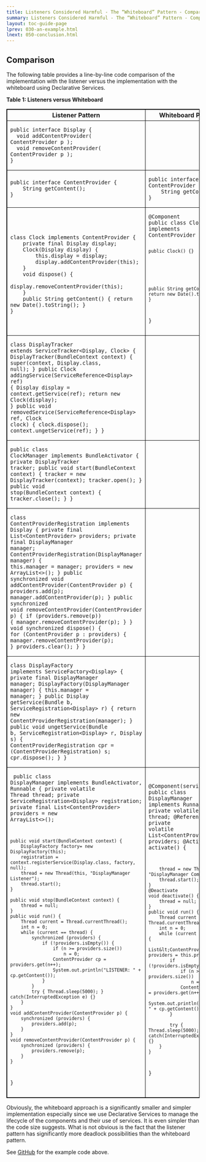 ```yaml
---
title: Listeners Considered Harmful - The “Whiteboard” Pattern - Comparison
summary: Listeners Considered Harmful - The “Whiteboard” Pattern - Comparison
layout: toc-guide-page
lprev: 030-an-example.html 
lnext: 050-conclusion.html
---
```


## Comparison

The following table provides a line-by-line code comparison of the implementation with the listener versus the implementation with the whiteboard using Declarative Services.

**Table 1: Listeners versus Whiteboard**

<table style="border: 1px solid black;">
    <thead>
        <tr class="odd">
            <th style="border: 1px solid black;"><strong>Listener Pattern</strong></th>
            <th style="border: 1px solid black;"><strong>Whiteboard Pattern</strong></th>
        </tr>
    </thead>
    <tbody>
        <tr class="even">
            <td style="border: 1px solid black;">
                <pre><code>public interface Display {
  void addContentProvider( ContentProvider p );
  void removeContentProvider( ContentProvider p );
}</code></pre>
            </td>
            <td style="border: 1px solid black;"></td>
        </tr>
        <tr class="odd">
            <td style="border: 1px solid black;">
                <pre><code>public interface ContentProvider {
    String getContent();
}</code></pre>
            </td>
            <td style="border: 1px solid black;">
                <pre><code>public interface ContentProvider {
    String getContent();
}</code></pre>
            </td>
        </tr>
        <tr class="even">
            <td style="border: 1px solid black;">
                <pre><code>
class Clock implements ContentProvider {
    private final Display display;
    Clock(Display display) {
        this.display = display;
        display.addContentProvider(this);
    }
    void dispose() {
        display.removeContentProvider(this);
    }
    public String getContent() { return new Date().toString(); }
}</code></pre>
            </td>
            <td style="border: 1px solid black;">
                <pre><code>@Component
public class Clock implements ContentProvider {

    public Clock() {}






    public String getContent() { return new Date().toString(); }
}</code></pre>
            </td>
        </tr>
        <tr class="odd">
            <td style="border: 1px solid black;">
                <pre><code>class DisplayTracker extends ServiceTracker&lt;Display, Clock&gt; {
    DisplayTracker(BundleContext context) {
        super(context, Display.class, null);
    }
    public Clock addingService(ServiceReference&lt;Display&gt; ref) {
        Display display = context.getService(ref);
        return new Clock(display);
    }
    public void removedService(ServiceReference&lt;Display&gt; ref, Clock clock) {
        clock.dispose();
        context.ungetService(ref);
    }
}</code></pre>
            </td>
            <td style="border: 1px solid black;"></td>
        </tr>
        <tr class="even">
            <td style="border: 1px solid black;">
                <pre><code>public class ClockManager implements BundleActivator {
    private DisplayTracker tracker;
    public void start(BundleContext context) {
        tracker = new DisplayTracker(context);
        tracker.open();
    }
    public void stop(BundleContext context) {
        tracker.close();
    }
}</code></pre>
            </td>
            <td style="border: 1px solid black;"></td>
        </tr>
        <tr class="odd">
            <td style="border: 1px solid black;">
                <pre><code>class ContentProviderRegistration implements Display {
    private final List&lt;ContentProvider&gt; providers;
    private final DisplayManager manager;
    ContentProviderRegistration(DisplayManager manager) {
        this.manager = manager;
        providers = new ArrayList&lt;&gt;();
    }
    public synchronized void addContentProvider(ContentProvider p) {
        providers.add(p);
        manager.addContentProvider(p);
    }
    public synchronized void removeContentProvider(ContentProvider p) {
        if (providers.remove(p)) {
            manager.removeContentProvider(p);
        }
    }
    void synchronized dispose() {
        for (ContentProvider p : providers) {
            manager.removeContentProvider(p);
        }
        providers.clear();
    }
}</code></pre>
            </td>
            <td style="border: 1px solid black;"></td>
        </tr>
        <tr class="even">
            <td style="border: 1px solid black;">
                <pre><code>class DisplayFactory implements ServiceFactory&lt;Display&gt; {
    private final DisplayManager manager;
    DisplayFactory(DisplayManager manager) {
        this.manager = manager;
    }
    public Display getService(Bundle b, ServiceRegistration&lt;Display&gt; r) {
        return new ContentProviderRegistration(manager);
    }
    public void ungetService(Bundle b, ServiceRegistration&lt;Display&gt; r, Display s) {
        ContentProviderRegistration cpr = (ContentProviderRegistration) s;
        cpr.dispose();
    }
}</code></pre>
            </td>
            <td style="border: 1px solid black;"></td>
        </tr>
        <tr class="odd">
            <td style="border: 1px solid black;">
                <pre><code>
public class DisplayManager implements BundleActivator, Runnable {
    private volatile Thread thread;
    private ServiceRegistration&lt;Display&gt; registration;
    private final List&lt;ContentProvider&gt; providers = new ArrayList<>();

    public void start(BundleContext context) {
        DisplayFactory factory= new DisplayFactory(this);
        registration = context.registerService(Display.class, factory, null);
        thread = new Thread(this, "DisplayManager Listener");
        thread.start();
    }

    public void stop(BundleContext context) {
        thread = null;
    }
    public void run() {
        Thread current = Thread.currentThread();
        int n = 0;
        while (current == thread) {
            synchronized (providers) {
                if (!providers.isEmpty()) {
                    if (n >= providers.size())
                        n = 0;
                    ContentProvider cp = providers.get(n++);
                    System.out.println("LISTENER: " + cp.getContent());
                }
            }
            try { Thread.sleep(5000); } catch(InterruptedException e) {}
        }
    }
    void addContentProvider(ContentProvider p) {
        synchronized (providers) {
            providers.add(p);
        }
    }
    void removeContentProvider(ContentProvider p) {
        synchronized (providers) {
            providers.remove(p);
        }
    }
}</code></pre>
            </td>
            <td style="border: 1px solid black;">
                <pre><code>@Component(service = {})
public class DisplayManager implements Runnable {
    private volatile Thread thread;
    @Reference
    private volatile List&lt;ContentProvider&gt; providers;
    @Activate
    void activate() {


        thread = new Thread(this, "DisplayManager Component");
        thread.start();
    }
    @Deactivate
    void deactivate() {
        thread = null;
    }
    public void run() {
        Thread current = Thread.currentThread();
        int n = 0;
        while (current == thread) {
            List&lt;ContentProvider&gt; providers = this.providers;
            if (!providers.isEmpty()) {
                if (n >= providers.size())
                    n = 0;
                ContentProvider cp = providers.get(n++);
                System.out.println("COMPONENT: " + cp.getContent());
            }

            try { Thread.sleep(5000); } catch(InterruptedException e) {}
        }
    }










}</code></pre>
            </td>
        </tr>
    </tbody>
</table>

Obviously, the whiteboard approach is a significantly smaller and simpler implementation especially since we use Declarative Services to manage the lifecycle of the components and their use of services. It is even simpler than the code size suggests. What is not obvious is the fact that the listener pattern has significantly more deadlock possibilities than the whiteboard pattern.

See [GitHub](https://github.com/osgi/whiteboard-pattern) for the example code above.
